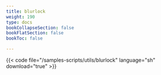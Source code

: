 ```yaml
---
title: blurlock
weight: 190
type: docs
bookCollapseSection: false
bookFlatSection: false
bookToc: false

---
```


{{< code file="/samples-scripts/utils/blurlock" language="sh" download="true" >}}
